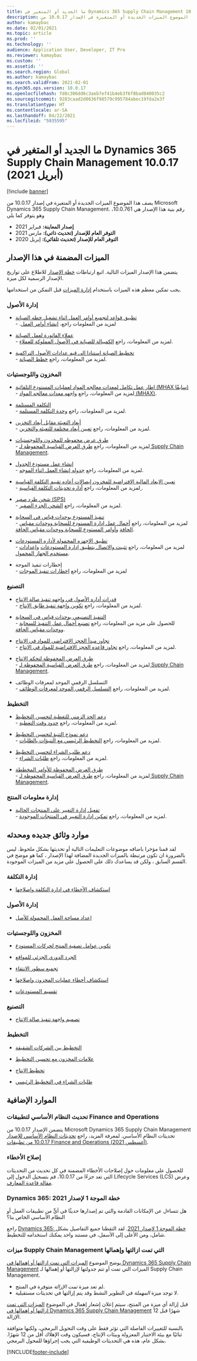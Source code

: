 ```yaml
---
title: ما الجديد أو المتغير في Dynamics 365 Supply Chain Management 10.0.17 (أبريل 2021)
description: يصف هذا الموضوع الميزات الجديدة أو المتغيرة في الإصدار 10.0.17 من Dynamics 365 Supply Chain Management.
author: kamaybac
ms.date: 02/01/2021
ms.topic: article
ms.prod: ''
ms.technology: ''
audience: Application User, Developer, IT Pro
ms.reviewer: kamaybac
ms.custom: ''
ms.assetid: ''
ms.search.region: Global
ms.author: kamaybac
ms.search.validFrom: 2021-02-01
ms.dyn365.ops.version: 10.0.17
ms.openlocfilehash: fd8c306dd6c3aeb7ef41b4eb3f6f8bad040035c2
ms.sourcegitcommit: 9283caad2d0636f98579c995784abec19fda2e3f
ms.translationtype: HT
ms.contentlocale: ar-SA
ms.lasthandoff: 04/22/2021
ms.locfileid: "5935595"
---
```

# <a name="whats-new-or-changed-in-dynamics-365-supply-chain-management-10017-april-2021"></a>ما الجديد أو المتغير في Dynamics 365 Supply Chain Management 10.0.17 (أبريل 2021)

[!include [banner](../includes/banner.md)]

يصف هذا الموضوع الميزات الجديدة أو المتغيرة في إصدار 10.0.17 من Microsoft Dynamics 365 Supply Chain Management. رقم بنية هذا الإصدار هي 10.0.761، وهو يتوفر كما يلي

- **إصدار المعاينة:** فبراير 2021
- **التوفر العام للإصدار (تحديث ذاتي):** مارس 2021
- **التوفر العام للإصدار (تحديث تلقائي):** إبريل 2020

## <a name="features-included-in-this-release"></a>الميزات المضمنة في هذا الإصدار

يتضمن هذا الإصدار الميزات التالية.  اتبع ارتباطات [خطة الإصدار](/dynamics365-release-plan/2021wave1/finance-operations/dynamics365-supply-chain-management/planned-features) للاطلاع على تواريخ الإصدار الرسمية لكل ميزة.

يجب تمكين معظم هذه الميزات باستخدام [إدارة الميزات](../../fin-ops-core/fin-ops/get-started/feature-management/feature-management-overview.md) قبل التمكن من استخدامها.

### <a name="asset-management"></a>إدارة الأصول

- [تطبيق قواعد لتجميع أوامر العمل اثناء تشغيل خطه الصيانة](/dynamics365-release-plan/2021wave1/finance-operations/dynamics365-supply-chain-management/apply-rules-grouping-work-orders-while-running-maintenance-plan)<br> - لمزيد من المعلومات راجع، [‬‏‫إنشاء أوامر العمل](../asset-management/preventive-and-reactive-maintenance/creating-work-orders.md).

- [عملاء الفاتورة لعمل الصيانة](/dynamics365-release-plan/2021wave1/finance-operations/dynamics365-supply-chain-management/bill-customers-maintenance-work)<br> - لمزيد من المعلومات، راجع [الكمبيالة للصيانة في الأصول المملوكة للعملاء](../asset-management/integration-to-project-management-and-accounting/customer-billing.md).

- [تخطيط الصيانة استنادا إلى قيم عدادات الأصول التراكمية](/dynamics365-release-plan/2021wave1/finance-operations/dynamics365-supply-chain-management/plan-maintenance-based-accumulated-asset-counter-values)<br> - لمزيد من المعلومات، راجع [خطط الصيانة](../asset-management/preventive-and-reactive-maintenance/maintenance-plans.md).

### <a name="inventory-and-logistics"></a>المخزون واللوجستيات

- [اطار عمل تكامل لمعدات معالجه المواد لعمليات المستودع التلقائية (MHAX سابقًا)](/dynamics365-release-plan/2021wave1/finance-operations/dynamics365-supply-chain-management/integration-framework-material-handling-equipment-automated-warehouse-processes-previously-mhax)<br> - لمزيد من المعلومات، راجع [واجهه معدات معالجه المواد (MHAX)](../warehousing/mhax.md).

- [التكلفة المستلمة](/dynamics365-release-plan/2021wave1/finance-operations/dynamics365-supply-chain-management/landed-cost)<br> - لمزيد من المعلومات، راجع [وحدة التكلفة المستلمة](../landed-cost/landed-cost-overview.md).

- [أبعاد التعبئة مقابل أبعاد التخزين](/dynamics365-release-plan/2019wave2/dynamics365-supply-chain-management/packing-vs.-storage-dimensions)<br> - لمزيد من المعلومات، راجع [تعيين أبعاد مختلفة للتعبئة والتخزين](../warehousing/packing-vs-storage-dimensions.md).

- [طرق عرض محفوظه للمخزون واللوجستيات](/dynamics365-release-plan/2021wave1/finance-operations/dynamics365-supply-chain-management/saved-views-inventory-logistics)<br> - لمزيد من المعلومات، راجع [طرق العرض القياسية المحفوظة لـ Supply Chain Management](saved-views-scm.md).

- [إنشاء عمل مستودع الجدول](/dynamics365-release-plan/2021wave1/finance-operations/dynamics365-supply-chain-management/schedule-warehouse-work-creation)<br> - لمزيد من المعلومات، راجع [جدوله إنشاء العمل اثناء الموجه](../warehousing/configure-wave-schedule-work-creation.md).

- [تعيين الابعاد المالية الافتراضية للمخزون إيصالات أعاده تقييم التكلفة القياسية](/dynamics365-release-plan/2021wave1/finance-operations/dynamics365-supply-chain-management/set-default-financial-dimensions-inventory-standard-cost-revaluation-vouchers)<br> - لمزيد من المعلومات، راجع [أداره تحديثات التكلفة القياسية ](../cost-management/manage-standard-cost-updates.md).

- [شحن طرد صغير (SPS)](/dynamics365-release-plan/2021wave1/finance-operations/dynamics365-supply-chain-management/small-parcel-shipping-sps)<br> - لمزيد من المعلومات، راجع [الشحن الجزء الصغير](../warehousing/small-parcel-shipping.md).

- [تنفيذ المستودع بوحدات قياس في السحابة](/dynamics365-release-plan/2021wave1/finance-operations/dynamics365-supply-chain-management/warehouse-execution-scale-units-cloud)<br> - لمزيد من المعلومات، راجع [أحمال عمل إدارة المستودع للسحابة ووحدات مقياس الحافة](../cloud-edge/cloud-edge-workload-warehousing.md) و[أوامر المستودع للسحابة ووحدات مقياس الحافة](../cloud-edge/cloud-edge-warehouse-order.md).

- [تطبيق الاجهزه المحمولة لأداره المستودعات](/dynamics365-release-plan/2021wave1/finance-operations/dynamics365-supply-chain-management/warehouse-management-mobile-application)<br> - لمزيد من المعلومات، راجع [تثبيت والاتصال بتطبيق إدارة المستودعات](../warehousing/install-configure-warehouse-management-app.md) و[إعدادات مستخدم الجهاز المحمول](../warehousing/mobile-device-user-settings.md).

- إخطارات تنفيذ الموجة<br> - لمزيد من المعلومات، راجع [إخطارات تنفيذ الموجات](../warehousing/wave-execution-notifications.md)

### <a name="manufacturing"></a>التصنيع

- [قدرات أداره الأصول في واجهه تنفيذ صالة الإنتاج](/dynamics365-release-plan/2021wave1/finance-operations/dynamics365-supply-chain-management/asset-management-capabilities-production-floor-execution-interface)<br> - لمزيد من المعلومات، راجع [تكوين واجهة تنفيذ طابق الإنتاج](../production-control/production-floor-execution-configure.md).

- [التنفيذ التصنيعي بوحدات قياس في السحابة](/dynamics365-release-plan/2021wave1/finance-operations/dynamics365-supply-chain-management/manufacturing-execution-scale-units-cloud)<br> - للحصول على مزيد من المعلومات، راجع [تصنيع أحمال عمل التنفيذ للسحابة ووحدات مقياس الحافة](../cloud-edge/cloud-edge-workload-manufacturing.md).

- [تجاوز مبدأ الحجز الافتراضي للمواد في الإنتاج](/dynamics365-release-plan/2021wave1/finance-operations/dynamics365-supply-chain-management/override-default-reservation-principle-materials-production)<br> - لمزيد من المعلومات، راجع [تجاوز قاعده الحجز الافتراضية للمواد في الإنتاج](../production-control/override-default-reservation-principle.md).

- [طرق العرض المحفوظة لتحكم الإنتاج](/dynamics365-release-plan/2021wave1/finance-operations/dynamics365-supply-chain-management/saved-views-production-control)<br> - لمزيد من المعلومات، راجع [طرق العرض القياسية المحفوظة لـ Supply Chain Management](saved-views-scm.md).

- التسلسل الرقمي الموحد لمعرفات الوظائف<br> - لمزيد من المعلومات، راجع [التسلسل الرقمي الموحد لمعرفات الوظائف](../production-control/unified-job-ids.md).

### <a name="planning"></a>التخطيط

- [دعم الحد الزمني للتغطية لتحسين التخطيط](/dynamics365-release-plan/2021wave1/finance-operations/dynamics365-supply-chain-management/coverage-time-fence-support-planning-optimization)<br> - لمزيد من المعلومات، راجع [حدود وقت التغطية](../master-planning/planning-optimization/coverage-time-fence.md).

- [دعم نموذج التنبؤ لتحسين التخطيط](/dynamics365-release-plan/2021wave1/finance-operations/dynamics365-supply-chain-management/forecast-submodel-support-planning-optimization)<br> - لمزيد من المعلومات، راجع [التخطيط الرئيسي مع التنبؤات بالطلبات](../master-planning/planning-optimization/demand-forecast.md).

- [دعم طلب الشراء لتحسين التخطيط‬‏‫](/dynamics365-release-plan/2021wave1/finance-operations/dynamics365-supply-chain-management/purchase-requisition-support-planning-optimization)<br> - لمزيد من المعلومات، راجع [طلبات الشراء](../master-planning/planning-optimization/purchase-requisitions.md).

- [طرق العرض المحفوظة للأوامر المخططة](/dynamics365-release-plan/2021wave1/finance-operations/dynamics365-supply-chain-management/saved-views-planned-orders)<br> - لمزيد من المعلومات، راجع [طرق العرض القياسية المحفوظة لـ Supply Chain Management](saved-views-scm.md).

### <a name="product-information-management"></a>إدارة معلومات المنتج

- [تفعيل إدارة التغيير على المنتجات الحالية](/dynamics365-release-plan/2021wave1/finance-operations/dynamics365-supply-chain-management/enable-change-management-existing-products)<br> - لمزيد من المعلومات، راجع [تمكين إدارة التغيير في المنتجات الموجودة](../engineering-change-management/change-management-existing-products.md).

## <a name="new-and-updated-documentation-resources"></a>موارد وثائق جديده ومحدثه

لقد قمنا مؤخرا باضافه موضوعات التعليمات التالية أو تحديثها بشكل ملحوظ. ليس بالضرورة ان تكون مرتبطة بالميزات الجديدة المضافة لهذا الإصدار ، كما هو موضح في القسم السابق ، ولكن قد يساعدك ذلك علي الحصول علي مزيد من الميزات الموجودة.

### <a name="cost-management"></a>إدارة التكلفة

- [‏‫استكشاف الأخطاء في إدارة التكلفة وإصلاحها](../cost-management/troubleshoot-costmanagement.md)

### <a name="asset-management"></a>إدارة الأصول

- [إعداد مساحة العمل المحمولة للأصل](../asset-management/set-up-asset-management-mobile.md)

### <a name="inventory-and-logistics"></a>المخزون واللوجستيات

- [تكوين عوامل تصفية المنتج لحركات المستودع](../warehousing/filters-and-filter-codes.md)

- [الجرد الدوري الجزئي للمواقع](../warehousing/partial-location-cycle-counting.md)

- [تجميع سطور الانتقاء](../warehousing/pick-line-grouping.md)

- [استكشاف أخطاء عمليات المخزون وإصلاحها](../inventory/troubleshoot-inventory-operations.md)

- [تقسيم المستودعات](../warehousing/warehouse-slotting.md)

### <a name="manufacturing"></a>التصنيع

- [تصميم واجهة تنفيذ صالة الإنتاج](../production-control/production-floor-execution-tabs.md)

### <a name="planning"></a>التخطيط

- [التخطيط بين الشركات الشقيقة](../master-planning/planning-optimization/Intercompany-planning.md)

- [علامات المخزون مع تحسين التخطيط](../master-planning/planning-optimization/marking.md)

- [تخطيط الإنتاج](../master-planning/planning-optimization/production-planning.md)

- [طلبات الشراء في التخطيط الرئيسي](../master-planning/planning-optimization/purchase-requisitions.md)

## <a name="additional-resources"></a>الموارد الإضافية

### <a name="platform-updates-for-finance-and-operations-apps"></a>تحديث النظام الأساسي لتطبيقات Finance and Operations

يتضمن الإصدار 10.0.17 من Microsoft Dynamics 365 Supply Chain Management تحديثات النظام الأساسي. لمعرفة المزيد، راجع [تحديثات النظام الأساسي للإصدار 10.0.17 من تطبيقات Finance and Operations (أغسطس 2021)](../../fin-ops-core/dev-itpro/get-started/whats-new-platform-updates-10-0-17.md).

### <a name="bug-fixes"></a>إصلاح الأخطاء

للحصول على معلومات حول إصلاحات الأخطاء المضمنة في كل تحديث من التحديثات التي تعد جزءًا من 10.0.17، قم بتسجيل الدخول إلى Lifecycle Services (LCS) وعرض [مقالة قاعدة المعارف](https://fix.lcs.dynamics.com/Issue/Details?bugId=551039&dbType=3&qc=91219e7c3fc585acb17b810c915c3cbea499403538520c40e54de43a53aea6a8).

### <a name="dynamics-365-2021-release-wave-1-plan"></a>Dynamics 365: خطة الموجة 1 لإصدار 2021

هل تتساءل عن الإمكانات القادمة والتي تم إصدارها حديثًا في أيٍّ من تطبيقات العمل أو النظام الأساسي الخاص بنا؟

راجع [Dynamics 365: خطة الموجة 1 لإصدار 2021](/dynamics365-release-plan/2021wave1/). لقد التقطنا جميع التفاصيل بشكل شامل، ومن الأعلى إلى الأسفل، في مستند واحد يمكنك استخدامه للتخطيط.

### <a name="removed-and-deprecated-supply-chain-management-features"></a>ميزات Supply Chain Management التي تمت ازالتها وإهمالها

يوضح الموضوع [الميزات التي تمت ازالتها أو إهمالها في Dynamics 365 Supply Chain Management](removed-deprecated-features-scm-updates.md) الميزات التي تمت أو تتم جدولتها لإزالتها أو إهمالها لـ Supply Chain Management.

- لم تعد ميزة *تمت الإزالة* متوفرة في المنتج.
- لا توجد ميزة *المهملة* في التطوير النشط وقد يتم إزالتها في تحديثات مستقبلية.

قبل إزالة أي ميزة من المنتج، سيتم إعلان إشعار إهمال في الموضوع [الميزات التي تمت إزالتها أو إهمالها في Dynamics 365 Supply Chain Management](removed-deprecated-features-scm-updates.md) 12 شهرًا قبل الإزالة.

بالنسبة للتغييرات الفاصلة التي تؤثر فقط على وقت التحويل البرمجي، ولكنها متوافقة ثنائيًا مع بيئة الاختبار المعزولة وبيئات الإنتاج، فسيكون وقت الإهلاك أقل من 12 شهرًا. بشكل عام، هذه هي التحديثات الوظيفية التي يجب إجراؤها للمحول البرمجي.


[!INCLUDE[footer-include](../../includes/footer-banner.md)]

